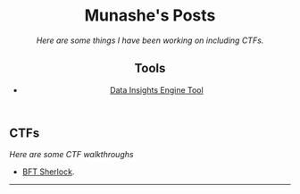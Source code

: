 <header>

<!--
  <<< Author notes: Course header >>>
  Include a 1280×640 image, course title in sentence case, and a concise description in emphasis.
  In your repository settings: enable template repository, add your 1280×640 social image, auto delete head branches.
  Add your open source license, GitHub uses MIT license.
-->

# Munashe's Posts

_Here are some things I have been working on including CTFs._

## Tools

- [Data Insights Engine Tool](https://github.com/munashez98/Data-Insight-Engine)

</header>

## CTFs

_Here are some CTF walkthroughs_

- [BFT Sherlock](https://github.com/munashez98/skills-github-pages/blob/main/_posts/2025-04-20-BFT_Sherlock.md).

<footer>

<!--
  <<< Author notes: Footer >>>
  Add a link to get support, GitHub status page, code of conduct, license link.
-->

---

</footer>
